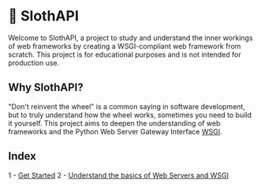 # 🦥 SlothAPI

Welcome to SlothAPI, a project to study and understand the inner workings of web frameworks by creating a WSGI-compliant web framework from scratch. This project is for educational purposes and is not intended for production use.

## Why SlothAPI?

"Don't reinvent the wheel" is a common saying in software development, but to truly understand how the wheel works, sometimes you need to build it yourself. This project aims to deepen the understanding of web frameworks and the Python Web Server Gateway Interface [WSGI](https://peps.python.org/pep-3333).

## Index

1 - [Get Started](./getting-started.md)
2 - [Understand the basics of Web Servers and WSGI](./introduction-wsgi.md)
